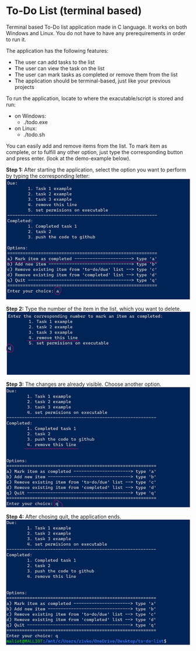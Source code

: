 # To-Do List (terminal based)

<!-- Create a simple to-do list application using C programming language.

The application should have the following features:
- The user can add tasks to the list
- The user can view the task on the list
- The user can mark tasks as completed or remove them from the list
- The application should be terminal-based, just like your previous projects

This project is a good git for your portfolio because is a practical application that many people would find usedul. Additionally, it's not too advanced, so it should be achievable even if you're not a seasoned programmer. (the text is from chatGPT, where I got the idea from) -->


Terminal based To-Do list application made in C language. It works on both Windows and Linux. You do not have to have any prerequirements in order to run it.

The application has the following features:
- The user can add tasks to the list
- The user can view the task on the list
- The user can mark tasks as completed or remove them from the list
- The application should be terminal-based, just like your previous projects


To run the application, locate to where the exacutable/script is stored and run:
- on Windows: 
    - ./todo.exe
- on Linux:
    - ./todo.sh

You can easily add and remove items from the list. To mark item as complete, or to fulfill any other option, just type the corresponding button and press enter. (look at the demo-example below).

<b>Step 1:</b> After starting the application, select the option you want to perform by typing the corresponding letter:
<img src="assets/img-demo/01.png">


<b>Step 2:</b> Type the number of the item in the list, which you want to delete.
<img src="assets/img-demo/02.png">


<b>Step 3:</b> The changes are already visible. Choose another option.
<img src="assets/img-demo/03.png">


<b>Step 4:</b> After chosing quit, the application ends.
<img src="assets/img-demo/04.png">
